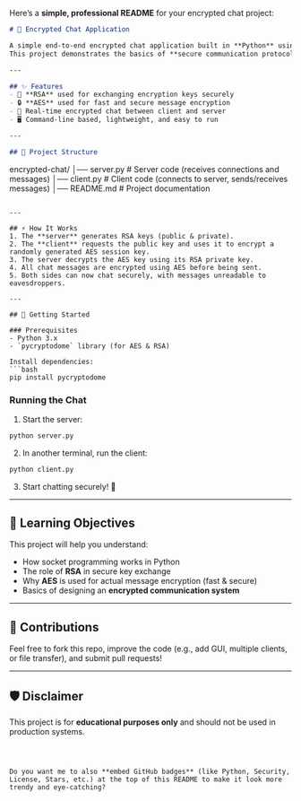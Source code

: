 Here’s a **simple, professional README** for your encrypted chat project:

```markdown
# 🔐 Encrypted Chat Application

A simple end-to-end encrypted chat application built in **Python** using **sockets** for networking and **AES + RSA** for encryption.  
This project demonstrates the basics of **secure communication protocols** — including key exchange, message encryption, and safe client-server interaction.

---

## ✨ Features
- 🔑 **RSA** used for exchanging encryption keys securely  
- 🔒 **AES** used for fast and secure message encryption  
- 💬 Real-time encrypted chat between client and server  
- 🖥️ Command-line based, lightweight, and easy to run  

---

## 📂 Project Structure
```

encrypted-chat/
│── server.py       # Server code (receives connections and messages)
│── client.py       # Client code (connects to server, sends/receives messages)
│── README.md       # Project documentation

````

---

## ⚡ How It Works
1. The **server** generates RSA keys (public & private).  
2. The **client** requests the public key and uses it to encrypt a randomly generated AES session key.  
3. The server decrypts the AES key using its RSA private key.  
4. All chat messages are encrypted using AES before being sent.  
5. Both sides can now chat securely, with messages unreadable to eavesdroppers.  

---

## 🚀 Getting Started

### Prerequisites
- Python 3.x  
- `pycryptodome` library (for AES & RSA)  

Install dependencies:
```bash
pip install pycryptodome
````

### Running the Chat

1. Start the server:

```bash
python server.py
```

2. In another terminal, run the client:

```bash
python client.py
```

3. Start chatting securely! 🔐

---

## 📖 Learning Objectives

This project will help you understand:

* How socket programming works in Python
* The role of **RSA** in secure key exchange
* Why **AES** is used for actual message encryption (fast & secure)
* Basics of designing an **encrypted communication system**

---

## 🤝 Contributions

Feel free to fork this repo, improve the code (e.g., add GUI, multiple clients, or file transfer), and submit pull requests!

---

## 🛡️ Disclaimer

This project is for **educational purposes only** and should not be used in production systems.

```



Do you want me to also **embed GitHub badges** (like Python, Security, License, Stars, etc.) at the top of this README to make it look more trendy and eye-catching?
```

